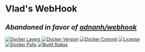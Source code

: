 # Vlad's WebHook

## ***Abandoned in favor of [adnanh/webhook](https://github.com/adnanh/webhook)***

[![Docker Layers](https://images.microbadger.com/badges/image/vladgh/wh.svg)](http://microbadger.com/images/vladgh/wh)
[![Docker Version](https://images.microbadger.com/badges/version/vladgh/wh.svg)](http://microbadger.com/images/vladgh/wh)
[![Docker Commit](https://images.microbadger.com/badges/commit/vladgh/wh.svg)](http://microbadger.com/images/vladgh/wh)
[![License](https://images.microbadger.com/badges/license/vladgh/wh.svg)](http://microbadger.com/images/vladgh/wh)
[![Docker Pulls](https://img.shields.io/docker/pulls/vladgh/wh.svg)](https://hub.docker.com/r/vladgh/wh)
[![Build Status](https://travis-ci.org/vghn/docker_images.svg?branch=master)](https://travis-ci.org/vghn/docker_images)
